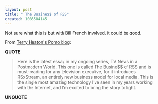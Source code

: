```yaml
---
layout: post
title: " The Busine$$ of RSS"
created: 1085584145
---
```

Not sure what this is but with <a href="http://www.myst-technology.com/">Bill French</a> involved, it could be good.

From <a href="http://donatacom.com/archives/00000392.htm#comments">Terry Heaton's Pomo blog</a>:
<p><strong>QUOTE</strong></p><blockquote>Here is the latest essay in my ongoing series, TV News in a Postmodern World. This one is called The Busine$$ of RSS and is must-reading for any television executive, for it introduces RSxStream, an entirely new business model for local media. This is the single most amazing technology I've seen in my years working with the Internet, and I'm excited to bring the story to light.</blockquote><p><strong>UNQUOTE</strong></p>

